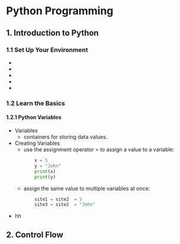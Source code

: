 # Python Programming
## 1. Introduction to Python
### 1.1 Set Up Your Environment
- 
-
-
-
-

### 1.2 Learn the Basics
#### 1.2.1 Python Variables
- Variables
    - containers for storing data values.
- Creating Variables
    - use the assignment operator = to assign a value to a variable:
      ```python
          x = 5
          y = "John"
          print(x)
          print(y)
    - assign the same value to multiple variables at once:
      ```python
          site1 = site2  = 5
          site3 = site2  = "John"
- hh

## 2. Control Flow
